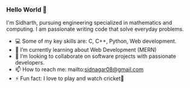 ### Hello World 👋

I'm Sidharth, pursuing engineering specialized in mathematics and computing.
I am passionate writing code that solve everyday problems.

- 💻 Some of my key skills are: C, C++, Python, Web development.
- 🌱 I’m currently learning about Web Development (MERN)
- 👯 I’m looking to collaborate on software projects with passionate developers.
- 📫 How to reach me: mailto:sidnagar08@gmail.com
- ⚡ Fun fact: I love to play and watch cricket🏏

